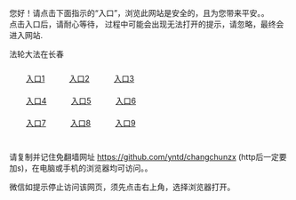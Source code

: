 您好！请点击下面指示的“入口”，浏览此网站是安全的，且为您带来平安。。 <br/>
点击入口后，请耐心等待， 过程中可能会出现无法打开的提示，请忽略，最终会进入网站. </br>

法轮大法在长春<br/>
<div style="padding:10px"><a style="margin:20px" target="_blank" href="https://d25mcvmuska2kg.cloudfront.net/2Qpsp?gvtuqnbq" id="ccLink1" rel="nofollow">入口1</a> <a target="_blank" style="margin:20px" href="https://d3brumyd3zoptl.cloudfront.net/2Qpsp?qvarrfnt" id="ccLink2" rel="nofollow">入口2</a> <a style="margin:20px" target="_blank" href="https://d160bzm7lfcnbw.cloudfront.net/2Qpsp?fqhzjf" id="ccLink3" rel="nofollow">入口3</a></div>

<div style="padding:10px" ><a style="margin:20px" target="_blank" href="https://d25mcvmuska2kg.cloudfront.net/2Qpsp?gvtuqnbq" id="ccLink4" rel="nofollow">入口4</a> <a style="margin:20px" href="https://d3brumyd3zoptl.cloudfront.net/2Qpsp?qvarrfnt" target="_blank" id="ccLink5" rel="nofollow">入口5</a> <a style="margin:20px" href="https://d160bzm7lfcnbw.cloudfront.net/2Qpsp?fqhzjf" target="_blank" id="ccLink6" rel="nofollow">入口6</a></div>

<div style="padding:10px"><a style="margin:20px" target="_blank" href="https://d25mcvmuska2kg.cloudfront.net/2Qpsp?gvtuqnbq" id="ccLink7" rel="nofollow">入口7</a> <a style="margin:20px" href="https://d3brumyd3zoptl.cloudfront.net/2Qpsp?qvarrfnt" target="_blank" id="ccLink8" rel="nofollow">入口8</a> <a style="margin:20px" target="_blank" href="https://d160bzm7lfcnbw.cloudfront.net/2Qpsp?fqhzjf" id="ccLink9" rel="nofollow">入口9</a></div>

<br/>



请复制并记住免翻墙网址 https://github.com/yntd/changchunzx (http后一定要加s)，在电脑或手机的浏览器均可访问。。<br/>

微信如提示停止访问该网页，须先点击右上角，选择浏览器打开。
